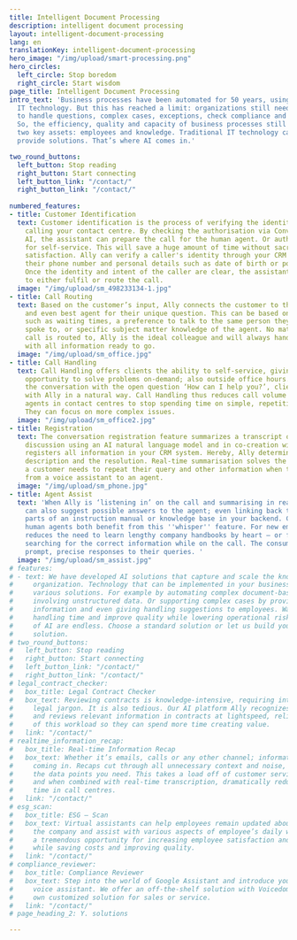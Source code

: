 ```yaml
---
title: Intelligent Document Processing
description: intelligent document processing
layout: intelligent-document-processing
lang: en
translationKey: intelligent-document-processing
hero_image: "/img/upload/smart-processing.png"
hero_circles:
  left_circle: Stop boredom
  right_circle: Start wisdom
page_title: Intelligent Document Processing
intro_text: 'Business processes have been automated for 50 years, using traditional
  IT technology. But this has reached a limit: organizations still need employees
  to handle questions, complex cases, exceptions, check compliance and handle documents.
  So, the efficiency, quality and capacity of business processes still depends on
  two key assets: employees and knowledge. Traditional IT technology can no longer
  provide solutions. That’s where AI comes in.'

two_round_buttons:
  left_button: Stop reading
  right_button: Start connecting
  left_button_link: "/contact/"
  right_button_link: "/contact/"
  
numbered_features:
- title: Customer Identification
  text: Customer identification is the process of verifying the identity of the person
    calling your contact centre. By checking the authorisation via Conversational
    AI, the assistant can prepare the call for the human agent. Or authorize the customer
    for self-service. This will save a huge amount of time without sacrifising customer
    satisfaction. Ally can verify a caller's identity through your CRM system using
    their phone number and personal details such as date of birth or postal code.
    Once the identity and intent of the caller are clear, the assistant can proceed
    to either fulfil or route the call.
  image: "/img/upload/sm_498233134-1.jpg"
- title: Call Routing
  text: Based on the customer’s input, Ally connects the customer to the right department
    and even best agent for their unique question. This can be based on variables
    such as waiting times, a preference to talk to the same person they previously
    spoke to, or specific subject matter knowledge of the agent. No matter who the
    call is routed to, Ally is the ideal colleague and will always hand over the call
    with all information ready to go.
  image: "/img/upload/sm_office.jpg"
- title: Call Handling
  text: Call Handling offers clients the ability to self-service, giving them the
    opportunity to solve problems on-demand; also outside office hours. By starting
    the conversation with the open question ‘How can I help you?’, clients can converse
    with Ally in a natural way. Call Handling thus reduces call volume and allows
    agents in contact centres to stop spending time on simple, repetitive questions.
    They can focus on more complex issues.
  image: "/img/upload/sm_office2.jpg"
- title: Registration
  text: The conversation registration feature summarizes a transcript of an ongoing
    discussion using an AI natural language model and in co-creation with the agent
    registers all information in your CRM system. Hereby, Ally determines the issue
    description and the resolution. Real-time summarisation solves the issue where
    a customer needs to repeat their query and other information when transferred
    from a voice assistant to an agent.
  image: "/img/upload/sm_phone.jpg"
- title: Agent Assist
  text: 'When Ally is ‘listening in’ on the call and summarising in real time, it
    can also suggest possible answers to the agent; even linking back to relevant
    parts of an instruction manual or knowledge base in your backend. Customers and
    human agents both benefit from this ''whisper'' feature. For new employees, this
    reduces the need to learn lengthy company handbooks by heart – or frantically
    searching for the correct information while on the call. The consumer receives
    prompt, precise responses to their queries. '
  image: "/img/upload/sm_assist.jpg"
# features:
# - text: We have developed AI solutions that capture and scale the knowledge of your
#     organization. Technology that can be implemented in your business processes through
#     various solutions. For example by automating complex document-based workflows,
#     involving unstructured data. Or supporting complex cases by providing relevant
#     information and even giving handling suggestions to employees. Ways to decrease
#     handling time and improve quality while lowering operational risks. The possibilities
#     of AI are endless. Choose a standard solution or let us build your own customized
#     solution.
# two_round_buttons:
#   left_button: Stop reading
#   right_button: Start connecting
#   left_button_link: "/contact/"
#   right_button_link: "/contact/"
# legal_contract_checker:
#   box_title: Legal Contract Checker
#   box_text: Reviewing contracts is knowledge-intensive, requiring interpretation of
#     legal jargon. It is also tedious. Our AI platform Ally recognizes data fields
#     and reviews relevant information in contracts at lightspeed, relieving employees
#     of this workload so they can spend more time creating value.
#   link: "/contact/"
# realtime_information_recap:
#   box_title: Real-time Information Recap
#   box_text: Whether it’s emails, calls or any other channel; information is always
#     coming in. Recaps cut through all unnecessary context and noise, serving you exactly
#     the data points you need. This takes a load off of customer service employees
#     and when combined with real-time transcription, dramatically reduces handling
#     time in call centres.
#   link: "/contact/"
# esg_scan:
#   box_title: ESG – Scan
#   box_text: Virtual assistants can help employees remain updated about news within
#     the company and assist with various aspects of employee’s daily work. This offers
#     a tremendous opportunity for increasing employee satisfaction and productivity
#     while saving costs and improving quality.
#   link: "/contact/"
# compliance_reviewer:
#   box_title: Compliance Reviewer
#   box_text: Step into the world of Google Assistant and introduce your first AI-powered
#     voice assistant. We offer an off-the-shelf solution with Voicedomain. Or your
#     own customized solution for sales or service.
#   link: "/contact/"
# page_heading_2: Y. solutions

---
```

